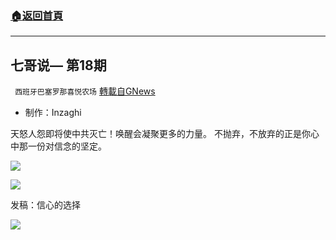 ###  [:house:返回首頁](https://github.com/ourhimalayas/txt)
---


## 七哥说— 第18期
` 西班牙巴塞罗那喜悦农场` [轉載自GNews](https://gnews.org/zh-hans/1577035/)

- 制作：Inzaghi


天怒人怨即将使中共灭亡！唤醒会凝聚更多的力量。
不抛弃，不放弃的正是你心中那一份对信念的坚定。

![](https://assets.gnews.org/wp-content/uploads/2021/10/image0-6.png)

![](https://assets.gnews.org/wp-content/uploads/2021/10/image1-1.png)

发稿：信心的选择

![](https://assets.gnews.org/wp-content/uploads/2021/09/GNEWS_CH.-1-1.jpeg)
